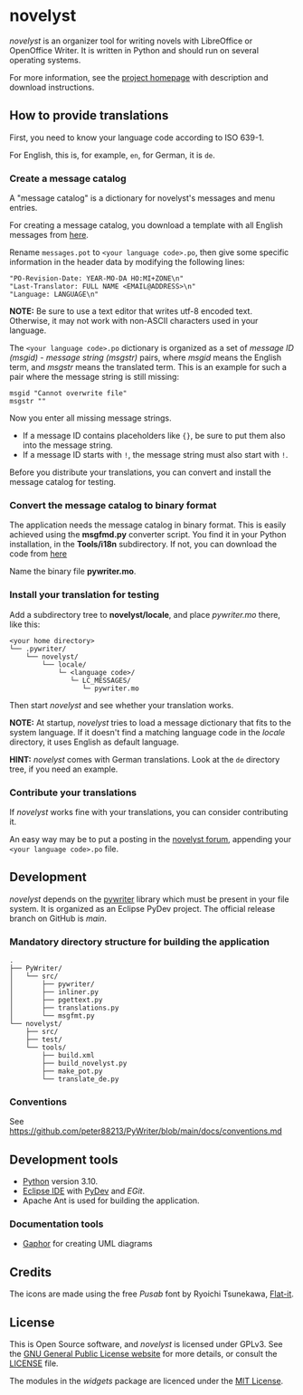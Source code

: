 # novelyst

*novelyst* is an organizer tool for writing novels with LibreOffice or OpenOffice Writer. It is written in Python and should run on several operating systems.

For more information, see the [project homepage](https://peter88213.github.io/novelyst) with description and download instructions.

## How to provide translations

First, you need to know your language code according to ISO 639-1.

For English, this is, for example, `en`, for German, it is `de`.

### Create a message catalog

A "message catalog" is a dictionary for novelyst's messages and menu entries.

For creating a message catalog, you download a template with all English messages from [here](https://github.com/peter88213/novelyst/blob/main/i18n/messages.pot). 


Rename `messages.pot` to `<your language code>.po`, then give some specific information in the header data by modifying the following lines:

```
"PO-Revision-Date: YEAR-MO-DA HO:MI+ZONE\n"
"Last-Translator: FULL NAME <EMAIL@ADDRESS>\n"
"Language: LANGUAGE\n"
```

**NOTE:** Be sure to use a text editor that writes utf-8 encoded text. Otherwise, it may not work with non-ASCII characters used in your language.

The  `<your language code>.po` dictionary is organized as a set of *message ID (msgid)* - *message string (msgstr)* pairs, where *msgid* means the English term, and *msgstr* means the translated term. This is an example for such a pair where the message string is still missing:

```
msgid "Cannot overwrite file"
msgstr ""
```

Now you enter all missing message strings. 
- If a message ID contains placeholders like `{}`, be sure to put them also into the message string.  
- If a message ID starts with `!`, the message string must also start with `!`. 

Before you distribute your translations, you can convert and install the message catalog for testing. 

### Convert the message catalog to binary format

The application needs the message catalog in binary format. This is easily achieved using the **msgfmd.py** converter script. 
You find it in your Python installation, in the **Tools/i18n** subdirectory. If not, you can download the code from [here](https://github.com/python/cpython/blob/main/Tools/i18n/msgfmt.py)

Name the binary file **pywriter.mo**. 


### Install your translation for testing

Add a subdirectory tree to **novelyst/locale**, and place *pywriter.mo* there, like this:

```
<your home directory>
└── .pywriter/
    └── novelyst/
        └── locale/
            └─ <language code>/
               └─ LC_MESSAGES/
                  └─ pywriter.mo
```

Then start *novelyst* and see whether your translation works. 

**NOTE:** At startup, *novelyst* tries to load a message dictionary that fits to the system language. If it doesn't find a matching language code in the *locale* directory, it uses English as default language. 

**HINT:** *novelyst* comes with German translations. Look at the `de` directory tree, if you need an example. 


### Contribute your translations

If *novelyst* works fine with your translations, you can consider contributing it. 

An easy way may be to put a posting in the [novelyst forum](https://github.com/peter88213/novelyst/discussions), appending your  `<your language code>.po` file. 


## Development

*novelyst* depends on the [pywriter](https://github.com/peter88213/PyWriter) library which must be present in your file system. It is organized as an Eclipse PyDev project. The official release branch on GitHub is *main*.

### Mandatory directory structure for building the application

```
.
├── PyWriter/
│   └── src/
│       ├── pywriter/
│       ├── inliner.py
│       ├── pgettext.py
│       ├── translations.py
│       └── msgfmt.py
└── novelyst/
    ├── src/
    ├── test/
    └── tools/ 
        ├── build.xml
        ├── build_novelyst.py
        ├── make_pot.py
        └── translate_de.py
```

### Conventions

See https://github.com/peter88213/PyWriter/blob/main/docs/conventions.md

## Development tools

- [Python](https://python.org) version 3.10.
- [Eclipse IDE](https://eclipse.org) with [PyDev](https://pydev.org) and *EGit*.
- Apache Ant is used for building the application.

### Documentation tools

- [Gaphor](https://gaphor.org/) for creating UML diagrams



## Credits

The icons are made using the free *Pusab* font by Ryoichi Tsunekawa, [Flat-it](http://flat-it.com/).

## License

This is Open Source software, and *novelyst* is licensed under GPLv3. See the
[GNU General Public License website](https://www.gnu.org/licenses/gpl-3.0.en.html) for more
details, or consult the [LICENSE](https://github.com/peter88213/novelyst/blob/main/LICENSE) file.

The modules in the *widgets* package are licenced under the [MIT License](http://www.opensource.org/licenses/mit-license.php). 
